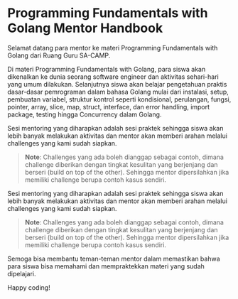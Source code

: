 # Programming Fundamentals with Golang Mentor Handbook

Selamat datang para mentor ke materi Programming Fundamentals with Golang dari Ruang Guru SA-CAMP.

Di materi Programming Fundamentals with Golang, para siswa akan dikenalkan ke dunia seorang software engineer dan aktivitas sehari-hari yang umum dilakukan. Selanjutnya siswa akan belajar pengetahuan praktis dasar-dasar pemrograman dalam bahasa Golang mulai dari instalasi, setup, pembuatan variabel, struktur kontrol seperti kondisional, perulangan, fungsi, pointer, array, slice, map, struct, interface, dan error handling, import package, testing hingga Concurrency dalam Golang.

Sesi mentoring yang diharapkan adalah sesi praktek sehingga siswa akan lebih banyak melakukan aktivitas dan mentor akan memberi arahan melalui challenges yang kami sudah siapkan.

> **Note**: Challenges yang ada boleh dianggap sebagai contoh, dimana challenge diberikan dengan tingkat kesulitan yang berjenjang dan berseri (build on top of the other). Sehingga mentor dipersilahkan jika memiliki challenge berupa contoh kasus sendiri.

Sesi mentoring yang diharapkan adalah sesi praktek sehingga siswa akan lebih banyak melakukan aktivitas dan mentor akan memberi arahan melalui challenges yang kami sudah siapkan.

> **Note**: Challenges yang ada boleh dianggap sebagai contoh, dimana challenge diberikan dengan tingkat kesulitan yang berjenjang dan berseri (build on top of the other). Sehingga mentor dipersilahkan jika memiliki challenge berupa contoh kasus sendiri.

<!-- Terdapat 5 sesi mentoring di materi Golang dan sudah kami siapkan materi mentoring di folder week-1 sampai dengan week-5. -->

Semoga bisa membantu teman-teman mentor dalam memastikan bahwa para siswa bisa memahami dan mempraktekkan materi yang sudah dipelajari.

Happy coding!
